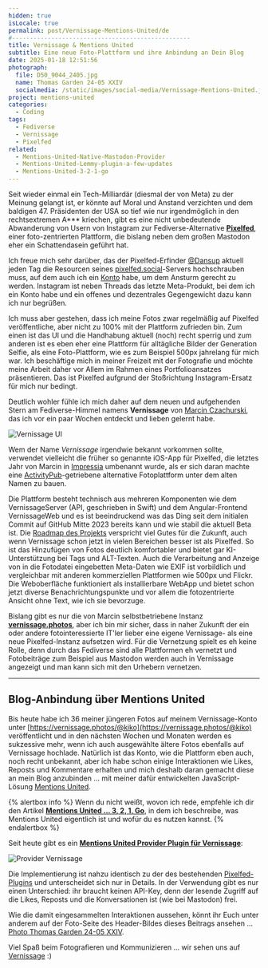 ```yaml
---
hidden: true
isLocale: true
permalink: post/Vernissage-Mentions-United/de
#--------------------------------------------------
title: Vernissage & Mentions United
subtitle: Eine neue Foto-Plattform und ihre Anbindung an Dein Blog
date: 2025-01-18 12:51:56
photograph:
  file: D50_9044_2405.jpg
  name: Thomas Garden 24-05 XXIV
  socialmedia: /static/images/social-media/Vernissage-Mentions-United.jpg
project: mentions-united
categories:
  - Coding
tags:
  - Fediverse
  - Vernissage
  - Pixelfed
related:
  - Mentions-United-Native-Mastodon-Provider
  - Mentions-United-Lemmy-plugin-a-few-updates
  - Mentions-United-3-2-1-go
---
```


Seit wieder einmal ein Tech-Milliardär (diesmal der von Meta) zu der Meinung gelangt ist, er könnte auf Moral und Anstand verzichten und dem baldigen 47. Präsidenten der USA so tief wie nur irgendmöglich in den rechtsextremen A*** kriechen, gibt es eine nicht unbedeutende Abwanderung von Usern von Instagram zur Fediverse-Alternative [**Pixelfed**](https://github.com/pixelfed/pixelfed), einer foto-zentrierten Plattform, die bislang neben dem großen Mastodon eher ein Schattendasein geführt hat.

Ich freue mich sehr darüber, das der Pixelfed-Erfinder [@Dansup](https://pixelfed.social/dansup) aktuell jeden Tag die Resourcen seines [pixelfed.social](https://pixelfed.social)-Servers hochschrauben muss, auf dem auch ich ein [Konto](https://pixelfed.social/kristofz) habe, um dem Ansturm gerecht zu werden. Instagram ist neben Threads das letzte Meta-Produkt, bei dem ich ein Konto habe und ein offenes und dezentrales Gegengewicht dazu kann ich nur begrüßen.

Ich muss aber gestehen, dass ich meine Fotos zwar regelmäßig auf Pixelfed veröffentliche, aber nicht zu 100% mit der Plattform zufrieden bin. Zum einen ist das UI und die Handhabung aktuell (noch) recht sperrig und zum anderen ist es eben eher eine Plattform für alltägliche Bilder der Generation Selfie, als eine Foto-Plattform, wie es zum Beispiel 500px jahrelang für mich war. Ich beschäftige mich in meiner Freizeit mit der Fotografie und möchte meine Arbeit daher vor Allem im Rahmen eines Portfolioansatzes präsentieren. Das ist Pixelfed aufgrund der Stoßrichtung Instagram-Ersatz für mich nur bedingt.

Deutlich wohler fühle ich mich daher auf dem neuen und aufgehenden Stern am Fediverse-Himmel namens **Vernissage** von [Marcin Czachurski](https://vernissage.photos/@mczachurski), das ich vor ein paar Wochen entdeckt und lieben gelernt habe.

![Vernissage UI](/post/Vernissage-Mentions-United/vernissage-ui.png)

<!-- more -->

Wem der Name *Vernissage* irgendwie bekannt vorkommen sollte, verwendet vielleicht die früher so genannte iOS-App für Pixelfed, die letztes Jahr von Marcin in [Impressia](https://apps.apple.com/de/app/impressia-for-pixelfed/id1663543216) umbenannt wurde, als er sich daran machte eine [ActivityPub](https://en.wikipedia.org/wiki/ActivityPub)-getriebene alternative Fotoplattform unter dem alten Namen zu bauen.

Die Plattform besteht technisch aus mehreren Komponenten wie dem VernissageServer (API, geschrieben in Swift) und dem Angular-Frontend VernissageWeb und es ist beeindruckend was das Ding seit dem initialen Commit auf GitHub Mitte 2023 bereits kann und wie stabil die aktuell Beta ist. Die [Roadmap des Projekts](https://github.com/orgs/VernissageApp/projects/2) verspricht viel Gutes für die Zukunft, auch wenn Vernissage schon jetzt in vielen Bereichen besser ist als Pixelfed. So ist das Hinzufügen von Fotos deutlich komfortabler und bietet gar KI-Unterstützung bei Tags und ALT-Texten. Auch die Verarbeitung and Anzeige von in die Fotodatei eingebetten Meta-Daten wie EXIF ist vorbildlich und vergleichbar mit anderen kommerziellen Plattformen wie 500px und Flickr. Die Weboberfläche funktioniert als installierbare WebApp und bietet schon jetzt diverse Benachrichtungspunkte und vor allem die fotozentrierte Ansicht ohne Text, wie ich sie bevorzuge.

Bislang gibt es nur die von Marcin selbstbetriebene Instanz **[vernissage.photos](https://vernissage.photos)**, aber ich bin mir sicher, dass in naher Zukunft der ein oder andere fotointeressierte IT'ler lieber eine eigene Vernissage- als eine neue Pixelfed-Instanz aufsetzen wird. Für die Vernetzung spielt es eh keine Rolle, denn durch das Fediverse sind alle Plattformen eh vernetzt und Fotobeiträge zum Beispiel aus Mastodon werden auch in Vernissage angezeigt und man kann sich mit den Urhebern vernetzen.

---

## Blog-Anbindung über Mentions United

Bis heute habe ich 36 meiner jüngeren Fotos auf meinem Vernissage-Konto unter [https://vernissage.photos/@kiko](https://vernissage.photos/@kiko) veröffentlicht und in den nächsten Wochen und Monaten werden es sukzessive mehr, wenn ich auch ausgewählte ältere Fotos ebenfalls auf Vernissage hochlade. Natürlich ist das Konto, wie die Plattform eben auch, noch recht unbekannt, aber ich habe schon einige Interaktionen wie Likes, Reposts und Kommentare erhalten und mich deshalb daran gemacht diese an mein Blog anzubinden ... mit meiner dafür entwickelten JavaScript-Lösung [Mentions United](/projects/mentions-united/).

{% alertbox info %}
Wenn du nicht weißt, wovon ich rede, empfehle ich dir den Artikel [**Mentions United ... 3, 2, 1, Go**](/post/Mentions-United-3-2-1-go/), in dem ich beschreibe, was Mentions United eigentlich ist und wofür du es nutzen kannst.
{% endalertbox %}

Seit heute gibt es ein [**Mentions United Provider Plugin für Vernissage**](https://github.com/kristofzerbe/Mentions-United?tab=readme-ov-file#provider-vernissage):

![Provider Vernissage](post/Vernissage-Mentions-United/Provider-vernissage.png)

Die Implementierung ist nahzu identisch zu der des bestehenden [Pixelfed-Plugins](https://github.com/kristofzerbe/Mentions-United?tab=readme-ov-file#provider-pixelfed) und unterscheidet sich nur in Details. In der Verwendung gibt es nur einen Unterschied: ihr braucht keinen API-Key, denn der lesende Zugriff auf die Likes, Reposts und die Konversationen ist (wie bei Mastodon) frei.

Wie die damit eingesammelten Interaktionen aussehen, könnt ihr Euch unter anderem auf der Foto-Seite des Header-Bildes dieses Beitrags ansehen ... [Photo Thomas Garden 24-05 XXIV](/photos/D50_9044_2405/).

Viel Spaß beim Fotografieren und Kommunizieren ... wir sehen uns auf [Vernissage](https://vernissage.photos) :)